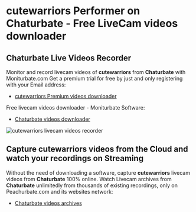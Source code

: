 # cutewarriors Performer on Chaturbate - Free LiveCam videos downloader

## Chaturbate Live Videos Recorder

Monitor and record livecam videos of **cutewarriors** from **Chaturbate** with Moniturbate.com
Get a premium trial for free by just and only registering with your Email address:
* [cutewarriors Premium videos downloader](https://moniturbate.com/request-demo-licence-key.html)

Free livecam videos downloader - Moniturbate Software:
* [Chaturbate videos downloader](https://moniturbate.com/moniturbate-download-software.html)

![cutewarriors livecam videos recorder](https://peachurnet.com/templates/moniturbate-software.png)


## Capture cutewarriors videos from the Cloud and watch your recordings on Streaming

Without the need of downloading a software, capture **cutewarriors** livecam videos from **Chaturbate** 100% online.
Watch Livecam archives from **Chaturbate** unlimitedly from thousands of existing recordings, only on Peachurbate.com and its websites network:
* [Chaturbate videos archives](https://peachurnet.com/)
